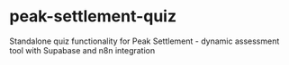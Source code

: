 # peak-settlement-quiz
Standalone quiz functionality for Peak Settlement - dynamic assessment tool with Supabase and n8n integration
